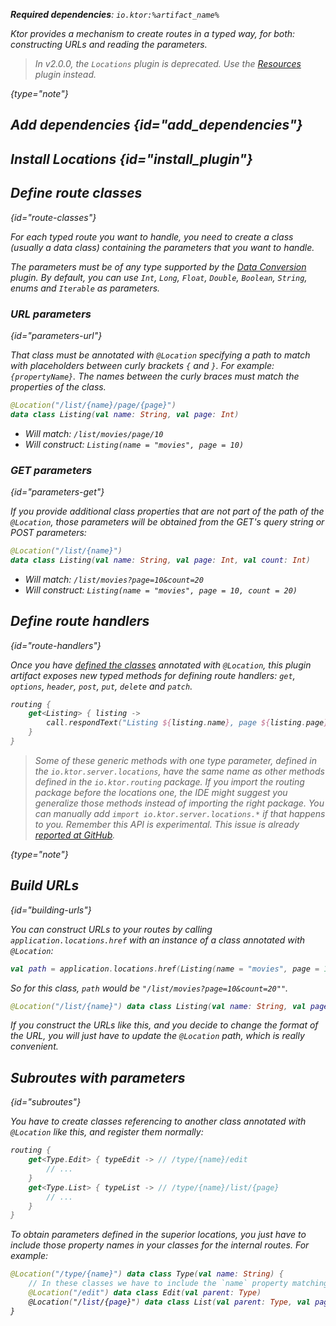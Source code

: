 [//]: # (title: Locations)

<var name="plugin_name" value="Locations"/>
<var name="package_name" value="io.ktor.server.locations"/>
<var name="artifact_name" value="ktor-server-locations"/>

<microformat>
<p>
<b>Required dependencies</b>: <code>io.ktor:%artifact_name%</code>
</p>
<var name="example_name" value="locations"/>
<include src="lib.xml" include-id="download_example"/>
</microformat>


Ktor provides a mechanism to create routes in a typed way, for both:
constructing URLs and reading the parameters.

> In v2.0.0, the `Locations` plugin is deprecated. Use the [Resources](type-safe-routing.md) plugin instead.
>
{type="note"}


## Add dependencies {id="add_dependencies"}

<include src="lib.xml" include-id="add_ktor_artifact_intro"/>
<include src="lib.xml" include-id="add_ktor_artifact"/>


## Install Locations {id="install_plugin"}

<include src="lib.xml" include-id="install_plugin"/>


## Define route classes
{id="route-classes"}

For each typed route you want to handle, you need to create a class (usually a data class)
containing the parameters that you want to handle.

The parameters must be of any type supported by the [Data Conversion](data-conversion.md) plugin.
By default, you can use `Int`, `Long`, `Float`, `Double`, `Boolean`, `String`, enums and `Iterable` as parameters.

### URL parameters
{id="parameters-url"}

That class must be annotated with `@Location` specifying
a path to match with placeholders between curly brackets `{` and `}`. For example: `{propertyName}`.
The names between the curly braces must match the properties of the class.

```kotlin
@Location("/list/{name}/page/{page}")
data class Listing(val name: String, val page: Int)
```

* Will match: `/list/movies/page/10`
* Will construct: `Listing(name = "movies", page = 10)`

### GET parameters
{id="parameters-get"}

If you provide additional class properties that are not part of the path of the `@Location`,
those parameters will be obtained from the GET's query string or POST parameters:

```kotlin
@Location("/list/{name}")
data class Listing(val name: String, val page: Int, val count: Int)
```

* Will match: `/list/movies?page=10&count=20`
* Will construct: `Listing(name = "movies", page = 10, count = 20)`

## Define route handlers
{id="route-handlers"}

Once you have [defined the classes](#route-classes) annotated with `@Location`,
this plugin artifact exposes new typed methods for defining route handlers:
`get`, `options`, `header`, `post`, `put`, `delete` and `patch`.

```kotlin
routing {
    get<Listing> { listing ->
        call.respondText("Listing ${listing.name}, page ${listing.page}")
    }
}
```

>Some of these generic methods with one type parameter, defined in the `io.ktor.server.locations`, have the same name as other methods defined in the `io.ktor.routing` package. If you import the routing package before the locations one, the IDE might suggest you generalize those methods instead of importing the right package. You can manually add `import io.ktor.server.locations.*` if that happens to you.
>Remember this API is experimental. This issue is already [reported at GitHub](https://github.com/ktorio/ktor/issues/368).
>
{type="note"}

## Build URLs
{id="building-urls"}

You can construct URLs to your routes by calling `application.locations.href` with
an instance of a class annotated with `@Location`:

```kotlin
val path = application.locations.href(Listing(name = "movies", page = 10, count = 20))
```

So for this class, `path` would be `"/list/movies?page=10&count=20""`.

```kotlin
@Location("/list/{name}") data class Listing(val name: String, val page: Int, val count: Int)
```

If you construct the URLs like this, and you decide to change the format of the URL,
you will just have to update the `@Location` path, which is really convenient.

## Subroutes with parameters
{id="subroutes"}

You have to create classes referencing to another class annotated with `@Location` like this, and register them normally:

```kotlin
routing {
    get<Type.Edit> { typeEdit -> // /type/{name}/edit
        // ...
    }
    get<Type.List> { typeList -> // /type/{name}/list/{page}
        // ...
    }
}
```
 
To obtain parameters defined in the superior locations, you just have to include
those property names in your classes for the internal routes. For example:

```kotlin
@Location("/type/{name}") data class Type(val name: String) {
	// In these classes we have to include the `name` property matching the parent.
	@Location("/edit") data class Edit(val parent: Type)
	@Location("/list/{page}") data class List(val parent: Type, val page: Int)
}
```